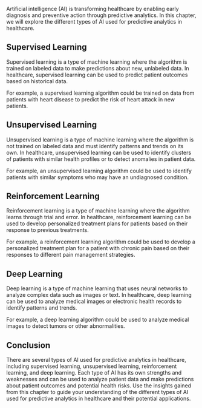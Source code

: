 
Artificial intelligence (AI) is transforming healthcare by enabling early diagnosis and preventive action through predictive analytics. In this chapter, we will explore the different types of AI used for predictive analytics in healthcare.

Supervised Learning
-------------------

Supervised learning is a type of machine learning where the algorithm is trained on labeled data to make predictions about new, unlabeled data. In healthcare, supervised learning can be used to predict patient outcomes based on historical data.

For example, a supervised learning algorithm could be trained on data from patients with heart disease to predict the risk of heart attack in new patients.

Unsupervised Learning
---------------------

Unsupervised learning is a type of machine learning where the algorithm is not trained on labeled data and must identify patterns and trends on its own. In healthcare, unsupervised learning can be used to identify clusters of patients with similar health profiles or to detect anomalies in patient data.

For example, an unsupervised learning algorithm could be used to identify patients with similar symptoms who may have an undiagnosed condition.

Reinforcement Learning
----------------------

Reinforcement learning is a type of machine learning where the algorithm learns through trial and error. In healthcare, reinforcement learning can be used to develop personalized treatment plans for patients based on their response to previous treatments.

For example, a reinforcement learning algorithm could be used to develop a personalized treatment plan for a patient with chronic pain based on their responses to different pain management strategies.

Deep Learning
-------------

Deep learning is a type of machine learning that uses neural networks to analyze complex data such as images or text. In healthcare, deep learning can be used to analyze medical images or electronic health records to identify patterns and trends.

For example, a deep learning algorithm could be used to analyze medical images to detect tumors or other abnormalities.

Conclusion
----------

There are several types of AI used for predictive analytics in healthcare, including supervised learning, unsupervised learning, reinforcement learning, and deep learning. Each type of AI has its own strengths and weaknesses and can be used to analyze patient data and make predictions about patient outcomes and potential health risks. Use the insights gained from this chapter to guide your understanding of the different types of AI used for predictive analytics in healthcare and their potential applications.
